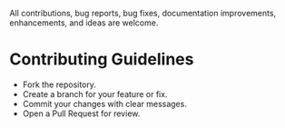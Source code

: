 All contributions, bug reports, bug fixes, documentation improvements, enhancements, and ideas are welcome.

# Contributing Guidelines
- Fork the repository.
- Create a branch for your feature or fix.
- Commit your changes with clear messages.
- Open a Pull Request for review.
